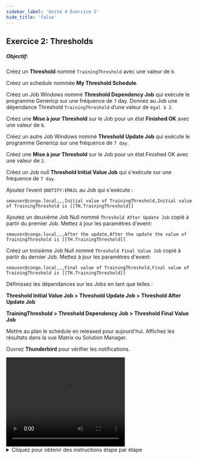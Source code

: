 ```yaml
---
sidebar_label: 'Unité 4 Exercice 2'
hide_title: 'false'
---
```


## Exercice 2: Thresholds

##### Objectif:

Créez un **Threshold** nommé ```TrainingThreshold``` avec une valeur de ```0```.

Créez un schedule nommée **My Threshold Schedule**.

Créez un Job Windows nommé **Threshold Dependency Job** qui exécute le programme Genericp sur une fréquence de ```7``` day. Donnez au Job une dépendance Threshold ```TrainingThreshold``` d’une valeur de ```égal à 2```.

Créez une **Mise à jour Threshold** sur le Job pour un état **Finished OK** avec une valeur de ```0```.

Créez un autre Job Windows nommé **Threshold Update Job** qui exécute le programme Genericp sur une fréquence de ```7 day```.

Créez une **Mise à jour Threshold** sur le Job pour un état Finished OK avec une valeur de ```2```.

Créez un Job null **Threshold Initial Value Job** qui s'exécute sur une fréquence de ```7 day```.


Ajoutez l’event ```$NOTIFY:EMAIL``` au Job qui s'exécute :

```
smauser@congo.local,,,Initial value of TrainingThreshold,Initial value of TrainingThreshold is [[TH.TrainingThreshold]]
```

Ajoutez un deuxième Job Null nommé ```Threshold After Update Job``` copié à partir du premier Job. Mettez à jour les paramètres d'event:

```
smauser@congo.local,,,After the update,After the update the value of TrainingThreshold is [[TH.TrainingThreshold]]
```

Créez un troisième Job Null nommé ```Threshold Final Value Job``` copié à partir du dernier Job. Mettez à jour les paramètres d'event:

```
smauser@congo.local,,,Final value of TrainingThreshold,Final value of TrainingThreshold is [[TH.TrainingThreshold]]
```

Définissez les dépendances sur les Jobs en tant que telles :

**Threshold Initial Value Job > Threshold Update Job > Threshold After Update Job**

**TrainingThreshold > Threshold Dependency Job > Threshold Final Value Job**

Mettre au plan le schedule en released pour aujourd'hui. Affichez les résultats dans la vue Matrix ou Solution Manager.

Ouvrez **Thunderbird** pour vérifier les notifications.

<div>
<video width="320" height="240" controls>
  <source src="videobasic/U4E2.mp4" type="video/mp4"></source>
Your browser does not support the video tag.
</video>
</div>

<details>

<summary>Cliquez pour obtenir des instructions étape par étape</summary>

1. Créez le Threshold.
    * Sous la rubrique Administration, double-cliquez sur **Thresholds**.
    * Cliquez sur le bouton **Ajouter** dans la barre d'outils Threshold.
    * Dans la zone de texte Nom, tapez ```TrainingThreshold```, saisissez de la documentation et dans la zone de texte Threshold, entrez la valeur ```0```.
    * Cliquez sur le bouton **Sauvegarder** dans la barre d'outils Threshold. Fermez l'onglet Threshold.
2. Créez le Schedule et les Jobs.
    * Sous la rubrique Administration, double-cliquez sur **Schedule Master**.
    * Cliquez sur le bouton **Ajouter** dans la barre d'outils Schedule Master.
    * Créer un nouveau Schedule appelé ```My Threshold Schedule```.
    * Utilisez ces paramètres pour le Schedule :
        * Du lundi au dimanche sont des jours ouvrés.
        * N'utilisez **PAS** le calendrier Master Holiday.
        * Mise au Plan automatique ```7``` jours à l'avance pour ```1``` jour.
        * Suppression automatique ```7``` Jours en arrière.
    * N'oubliez pas d'ajouter de la **documentation** à votre schedule.
    * Fermez le Schedule Master et ouvrez le Job Master pour ajouter vos Jobs.
    * Sélectionnez **My Threshold Schedule**.
    * Cliquez sur le bouton **Ajouter** dans la barre d'outils Job Master.
    * Ajoutez un nouveau Job nommé ```Threshold Dependency Job``` et exécutez-le comme suit:
        * Programme :  ```Genericp.exe```  à exécuter pendant ```10``` secondes.  
        :::note Remarque
        si vous utilisez Ctrl + F, ne sélectionnez pas une ligne de commande utilisant une propriété de Schedule ou d'instance de Job
        :::
        * Machine : ```SMATraining```
        * Utilisateur : ```SMATRAINING\SMAUSER```
        * La fréquence : ```Example-Mon-Sun-O```
        * N'oubliez pas non plus d'ajouter de la documentation.
3. Créez la dépendance Threshold:
    * Cliquez sur l'onglet **Dépendances**.
    * Cliquez sur l'onglet **Threshold/Resource dépendance**
    * Dans le cadre Threshold/Resource dépendance, cliquez sur le bouton **Ajouter**.
    * Dans la liste déroulante Threshold/Resource, sélectionnez **TrainingThreshold**.
    * Dans la liste déroulante Opérateur, sélectionnez **=** (**symbole égal**).
    * Dans la zone de texte Valeur, saisissez ```2```.
    * Cliquez sur le bouton **OK**.
4. Créer une mise à jour Threshold/Ressource:
    * Cliquez sur l'onglet **Mise à jour Threshold/Resource**.
    * Dans le cadre **Threshold/Resource Update**, cliquez sur le bouton **Ajouter**.
    * Sélectionnez **TrainingThreshold** dans la liste déroulante.
    * Dans la liste déroulante **Statut Job**, sélectionnez **Finished OK**.
    * Dans la zone de texte **Valeur**, saisissez ```0```.
    * Cliquez sur **OK**.
5. Cliquez sur le bouton **Ajouter** dans la barre d'outils **Job Master** pour ajouter un autre Job.
6. Nommez le Job en tant que ```Threshold Update Job```.
    * Programme : ```Genericp.exe``` à exécuter pendant ```10``` secondes.
    * Machine : ```SMATraining```.
    * Utilisateur : ```SMATRAINING\SMAUSER```.
    * Fréquence : ```Example-Mon-Sun-O```.
    * N'oubliez pas non plus d'ajouter de la documentation.
7. Créer une mise à jour Threshold/ ressource:
    * Cliquez sur l'onglet **Mise à jour Threshold/Ressource**.
    * Dans le cadre Mise à jour Threshold/Ressource, cliquez sur le bouton **Ajouter**.
    * Sélectionnez **TrainingThreshold** dans la liste déroulante.
    * Dans la liste déroulante Statut Job, sélectionnez **Finished OK**.
	* Dans la zone de texte Valeur, saisissez ```2```.
8. Ajoutez un Job Null à la planification pour envoyer une notification avec la valeur initiale du Threshold.
    * Cliquez sur le bouton **Ajouter** dans la barre d'outils **Job Master**.
    * Nommez le Job ```Threshold Initial Value Job```. 
    * Fréquence : **Mon-Sun-O**
    * Cliquez sur l'onglet **Events** et cliquez sur le bouton **Ajouter** dans le cadre Events.
    * Sélectionnez le bouton radio **Statut de Job**.
    * Cliquez sur **Suivant**.
    * Sélectionnez **Finished OK** dans la liste déroulante Statut Job.
    * Cliquez sur **Suivant**.
    * Sélectionnez l'event **$NOTIFY:EMAIL** dans la liste déroulante **Modèle d’Event**.
    * Mettez à jour les **paramètres d'events** comme suit:
        * ```smauser@congo.local,,,Initial value of TrainingThreshold,Initial value of TrainingThreshold is [[TH.TrainingThreshold]]```
    * Cliquez sur **Terminer**.
9. Ajoutez un deuxième Job Null au schedule pour envoyer une notification avec la valeur du Threshold après sa mise à jour à ```2```.
    * Assurez-vous que **Threshold Initial Value Job** soit sélectionné.
    * Cliquez sur le bouton **Copie** (quatrième bouton à partir de la droite) dans la barre d'outils Job Master pour copier ce Job.
    * Nommez le nouveau Job ```Threshold After Update Job```.
    * Accédez à l'onglet **Events** et modifiez l'**event** comme suit:
        * ```smauser@congo.local,,,After the update,After the update the value of TrainingThreshold is [[TH.TrainingThreshold]]```
10. Ajoutez un troisième Job Null au schedule pour envoyer une notification avec la valeur finale du Threshold.
    * Assurez-vous que **Threshold After Update Job** soit sélectionné.
    * Cliquez sur le bouton **Copie** (quatrième bouton à partir de la droite) dans la barre d'outils Job Master pour copier ce Job.
    * Nommez le nouveau Job **Threshold Final Value Job**.
    * Accédez à l'onglet **Events** et modifiez l'**event** comme suit :
        * ```smauser@congo.local,,,Final value of TrainingThreshold,Final value of TrainingThreshold is [[TH.TrainingThreshold]]```
11. Fermez le Job Master et le Schedule Master (s'ils sont ouverts).
12.  Ouvrez **Designer Workflow** pour définir les dépendances.
    * Sélectionnez **My Threshold Schedule** dans le cadre Sélectionner Schedule.

<a href="imgbasic/414.png" target="_blank"><img src="imgbasic/414.png" width="500"></img></a>

13. **Mettre au Plan le Schedule** en **Released** pour aujourd'hui.
    * Ouvrez l'une des vues d'opérations (**List** ou **Matrix**) ou utilisez **Solution Manager**.
14. Assurez-vous que **My Threshold Schedule** est terminée (Completed).
15. Ouvrez Thunderbird et vérifiez la boîte de réception.
16. Vous devriez trouver ```3``` nouveaux e-mails. Ouvrez les e-mails et vérifiez le contenu.

</details>
